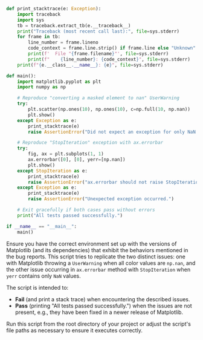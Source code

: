 ```python
def print_stacktrace(e: Exception):
    import traceback
    import sys
    tb = traceback.extract_tb(e.__traceback__)
    print("Traceback (most recent call last):", file=sys.stderr)
    for frame in tb:
        line_number = frame.lineno
        code_context = frame.line.strip() if frame.line else "Unknown"
        print(f'  File "{frame.filename}"', file=sys.stderr)
        print(f"    {line_number}: {code_context}", file=sys.stderr)
    print(f"{e.__class__.__name__}: {e}", file=sys.stderr)

def main():
    import matplotlib.pyplot as plt
    import numpy as np

    # Reproduce "converting a masked element to nan" UserWarning
    try:
        plt.scatter(np.ones(10), np.ones(10), c=np.full(10, np.nan))
        plt.show()
    except Exception as e:
        print_stacktrace(e)
        raise AssertionError("Did not expect an exception for only NaN colors.")

    # Reproduce "StopIteration" exception with ax.errorbar
    try:
        fig, ax = plt.subplots(1, 1)
        ax.errorbar([0], [0], yerr=[np.nan])
        plt.show()
    except StopIteration as e:
        print_stacktrace(e)
        raise AssertionError("ax.errorbar should not raise StopIteration for all NaN yerr.")
    except Exception as e:
        print_stacktrace(e)
        raise AssertionError("Unexpected exception occurred.")

    # Exit gracefully if both cases pass without errors
    print("All tests passed successfully.")

if __name__ == "__main__":
    main()
```

Ensure you have the correct environment set up with the versions of Matplotlib (and its dependencies) that exhibit the behaviors mentioned in the bug reports. This script tries to replicate the two distinct issues: one with Matplotlib throwing a `UserWarning` when all color values are `np.nan`, and the other issue occurring in `ax.errorbar` method with `StopIteration` when `yerr` contains only `NaN` values. 

The script is intended to:
- **Fail** (and print a stack trace) when encountering the described issues.
- **Pass** (printing "All tests passed successfully.") when the issues are not present, e.g., they have been fixed in a newer release of Matplotlib.

Run this script from the root directory of your project or adjust the script's file paths as necessary to ensure it executes correctly.